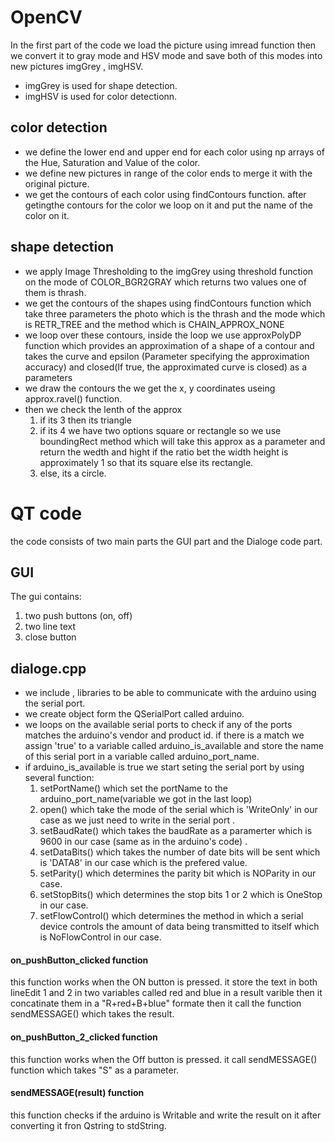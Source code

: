 # OpenCV
In the first part of the code we load the picture using imread function then we convert it to gray mode and HSV mode and save both of this modes into new pictures imgGrey , imgHSV.
* imgGrey is used for shape detection.
* imgHSV is used for color detectionn.
## color detection
* we define the lower end and upper end for each color using np arrays of the Hue, Saturation and Value of the color.
* we define new pictures in range of the color ends to merge it with the original picture.
* we get the contours of each color using findContours function. after getingthe contours for the color we loop on it and put the name of the color on it.
## shape detection
* we apply Image Thresholding to the imgGrey using threshold function on the mode of COLOR_BGR2GRAY which returns two values one of them is thrash.
* we get the contours of the shapes using findContours function which take three parameters the photo which is the  thrash and the mode which is RETR_TREE and the method which is CHAIN_APPROX_NONE
* we loop over these contours, inside the loop we use approxPolyDP function which provides an approximation of a shape of a contour and takes the curve and epsilon (Parameter specifying the approximation accuracy) and closed(If true, the approximated curve is closed) as a parameters
* we draw the contours the we get the x, y coordinates useing approx.ravel() function.
* then we check the lenth of  the approx 
  1. if its 3 then its triangle
  2. if its 4 we have two options square or rectangle so we use boundingRect method which will take this approx as a parameter and return the wedth and hight
     if the ratio bet the width height is approximately 1 so that its square else its rectangle.
  3. else, its a circle.
# QT code
the code consists of two main parts the GUI part and the Dialoge code part.
## GUI
The gui contains:
  1. two push buttons (on, off)
  2. two line text
  3. close button 
## dialoge.cpp
* we include <QSerialPort>,<QSerialPortInfo> libraries to be able to communicate with the arduino using the serial port.
* we create object form the QSerialPort called arduino.
* we loops on the available serial ports to check if any of the ports matches the arduino's vendor and product id.
  if there is a match we assign 'true' to a variable called  arduino_is_available and store the name of this serial port in a variable called arduino_port_name.
* if arduino_is_available is true we start seting the serial port by using several function:
  1. setPortName() which set the portName to the arduino_port_name(variable we got in the last loop)
  2. open() which take the mode of the serial which is 'WriteOnly' in our case as we just need to write in the serial port .
  3. setBaudRate() which takes the baudRate as a paramerter which is 9600 in our case (same as in the arduino's code) .
  4. setDataBits() which takes the number of date bits will be sent which is 'DATA8' in our case which is the prefered value.
  5. setParity() which determines the parity bit which is NOParity in our case.
  6. setStopBits()  which determines the stop bits 1 or 2 which is OneStop in our case.
  7. setFlowControl() which determines the method in which a serial device controls the amount of data being transmitted to itself which is NoFlowControl in our case.
#### on_pushButton_clicked function
this function works when the ON button is pressed.
it store the text in both lineEdit 1 and 2 in two variables called red and blue  in a result varible
then it concatinate them in a "R+red+B+blue" formate 
then it call the function sendMESSAGE() which takes the result.
#### on_pushButton_2_clicked function
this function works when the Off button is pressed.
it call sendMESSAGE() function which takes "S" as a parameter.
#### sendMESSAGE(result) function
this function checks if the arduino is Writable and write the result on it after converting it fron Qstring to stdString.


 